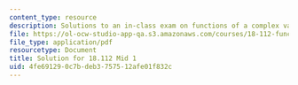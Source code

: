 ```yaml
---
content_type: resource
description: Solutions to an in-class exam on functions of a complex variable.
file: https://ol-ocw-studio-app-qa.s3.amazonaws.com/courses/18-112-functions-of-a-complex-variable-fall-2008/4fe691290c7bdeb3757512afe01f832c_mid1.pdf
file_type: application/pdf
resourcetype: Document
title: Solution for 18.112 Mid 1
uid: 4fe69129-0c7b-deb3-7575-12afe01f832c
---
```

